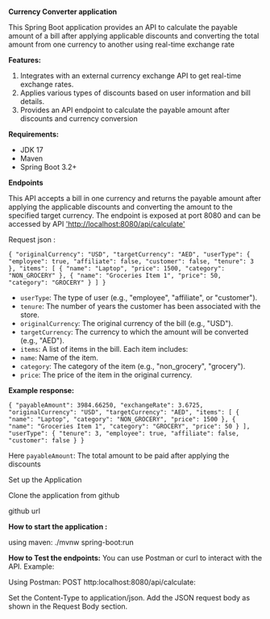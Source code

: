 **Currency Converter application**

This Spring Boot application provides an API to calculate the payable amount of a bill after applying applicable discounts and converting the total amount from one currency to another using real-time exchange rate

**Features:**

1. Integrates with an external currency exchange API to get real-time exchange rates.
2. Applies various types of discounts based on user information and bill details.
3. Provides an API endpoint to calculate the payable amount after discounts and currency conversion

**Requirements:**
* JDK 17 
* Maven
* Spring Boot 3.2+

**Endpoints**

This API accepts a bill in one currency and returns the payable amount after applying the applicable discounts and converting the amount to the specified target currency.
The endpoint is exposed at port 8080 and can be accessed by API 
['http://localhost:8080/api/calculate']()

Request json :

`{
    "originalCurrency": "USD",
    "targetCurrency": "AED",
    "userType": {
        "employee": true,
        "affiliate": false,
        "customer": false,
        "tenure": 3
    },
    "items": [
        {
            "name": "Laptop",
            "price": 1500,
            "category": "NON_GROCERY"
        },
        {
            "name": "Groceries Item 1",
            "price": 50,
            "category": "GROCERY"
        }
    ]
}`

* `userType`: The type of user (e.g., "employee", "affiliate", or "customer").
* `tenure`: The number of years the customer has been associated with the store.
* `originalCurrency`: The original currency of the bill (e.g., "USD").
* `targetCurrency`: The currency to which the amount will be converted (e.g., "AED").
* `items`: A list of items in the bill. Each item includes:
* `name`: Name of the item.
* `category`: The category of the item (e.g., "non_grocery", "grocery").
* `price`: The price of the item in the original currency.

**Example response:**

`{
    "payableAmount": 3984.66250,
    "exchangeRate": 3.6725,
    "originalCurrency": "USD",
    "targetCurrency": "AED",
    "items": [
        {
            "name": "Laptop",
            "category": "NON_GROCERY",
            "price": 1500
        },
        {
            "name": "Groceries Item 1",
            "category": "GROCERY",
            "price": 50
        }
    ],
    "userType": {
        "tenure": 3,
        "employee": true,
        "affiliate": false,
        "customer": false
    }
}`

Here `payableAmount`: The total amount to be paid after applying the discounts

Set up the Application 

Clone the application from github

github url 

**How to start the application :**

using maven: ./mvnw spring-boot:run

**How to Test the endpoints:**
   You can use Postman or curl to interact with the API. Example:

Using Postman:
POST http:localhost:8080/api/calculate:

Set the Content-Type to application/json.
Add the JSON request body as shown in the Request Body section.
